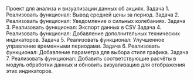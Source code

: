 Проект для анализа и визуализации данных об акциях.
Задача 1.
Реализовать функционал: Вывод средней цены за период.
Задача 2.
Реализовать функционал: Уведомление о сильных колебаниях.
Задача 3.
Реализовать функционал: Экспорт данных в CSV
Задача 4.
Реализовать функционал: Добавление дополнительных технических индикаторов.
Задача 5.
Реализовать функционал: Улучшенное управление временными периодами.
Задача 6.
Реализовать функционал: Добавление параметра для выбора стиля графика.
Задача 7.
Реализовать функционал: Добавить соответствующие расчёты в модуль обработки данных и обновить визуализацию для отображения этих индикаторов.

